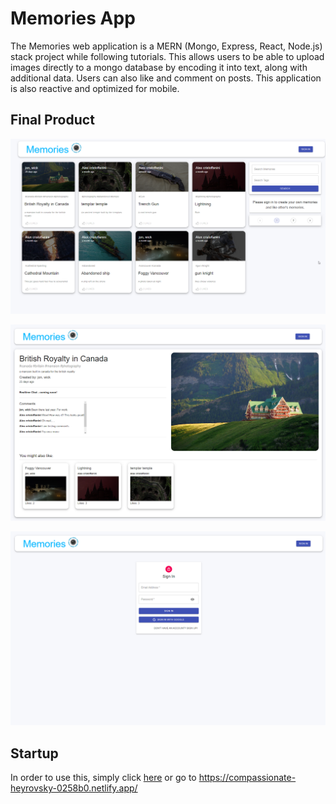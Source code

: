 # Memories App

The Memories web application is a MERN (Mongo, Express, React, Node.js) stack project while following tutorials. This allows users to be able to upload images directly to a mongo database by encoding it into text, along with additional data. Users can also like and comment on posts. This application is also reactive and optimized for mobile.

## Final Product

!["Screenshot of default view"](https://github.com/ACristoff/memories/blob/main/docs/opera_2022-03-14-15-33-6.png)

!["Screenshot of post view"](https://github.com/ACristoff/memories/blob/main/docs/opera_2022-03-14-15-35-6.png)

!["Screenshot of login view"](https://github.com/ACristoff/memories/blob/main/docs/opera_2022-03-14-15-36-3.png)


## Startup
In order to use this, simply click [here](https://compassionate-heyrovsky-0258b0.netlify.app/) or go to https://compassionate-heyrovsky-0258b0.netlify.app/

